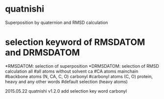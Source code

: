 # quatnishi
Superposition by quaternion and RMSD calculation

# selection keyword of RMSDATOM and DRMSDATOM
*RMSDATOM: selection of superposition
*DRMSDATOM: selection of RMSD calculation
   all   #all atoms without solvent
   ca    #CA atoms
   mainchain   #backbone atoms (N, CA, C, O)
   carbonyl    #carbonyl atoms (C, O)
   protein, heavy and any other words   #default selection (heavy atoms)

2015.05.22   quatnishi v1.2.0
   add selection key word carbonyl

